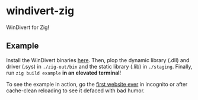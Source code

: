 # windivert-zig

WinDivert for Zig!

## Example

Install the WinDivert binaries [here](https://reqrypt.org/download/WinDivert-2.2.0-A.zip). Then, plop the dynamic library (.dll) and driver (.sys) in `./zig-out/bin` and the static library (.lib) in `./staging`. Finally, run `zig build example` **in an elevated terminal**!

To see the example in action, go the [first website ever](http://info.cern.ch/) in incognito or after cache-clean reloading to see it defaced with bad humor.

